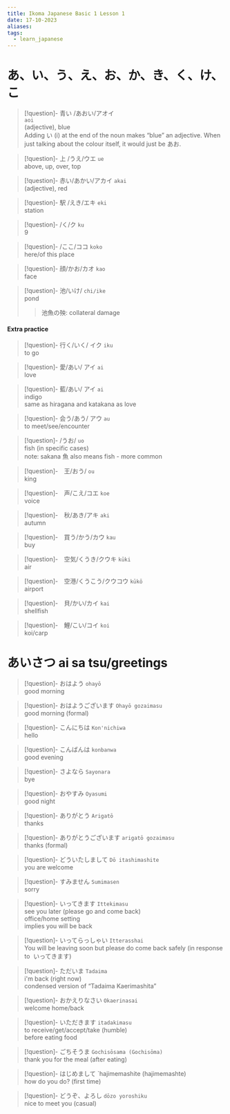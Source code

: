 ```yaml
---
title: Ikoma Japanese Basic 1 Lesson 1
date: 17-10-2023
aliases: 
tags:
  - learn_japanese
---
```


# あ、い、う、え、お、か、き、く、け、こ
> [!question]-  青い /あおい/アオイ   
> `aoi`   
> (adjective), blue  
> Adding い (i) at the end of the noun makes “blue” an adjective. When just talking about the colour itself, it would just be あお.  

> [!question]- 上 /うえ/ウエ
> `ue`  
> above, up, over, top
 
> [!question]- 赤い/あかい/アカイ 
> `akai`    
> (adjective), red

> [!question]- 駅 /えき/エキ 
> `eki`  
> station
 
> [!question]- /く/ク
> `ku`  
>  9
>  
 
> [!question]- /ここ/ココ 
> `koko`  
> here/of this place
 
> [!question]- 顔/かお/カオ 
> `kao`  
> face
 
> [!question]- 池/いけ/ 
> `chi/ike`  
> pond  
> >	池魚の殃: collateral damage 

#### Extra practice
> [!question]- 行く/いく/ イク
> `iku`  
> to go  

> [!question]- 愛/あい/ アイ
> `ai`  
> love  

> [!question]- 藍/あい/ アイ
> `ai`  
> indigo  
> same as hiragana and katakana as love 

> [!question]- 会う/あう/ アウ
> `au`  
> to meet/see/encounter  

> [!question]- /うお/
> `uo`  
> fish (in specific cases)  
> note: sakana 魚 also means fish - more common

> [!question]-　王/おう/
> `ou`  
> king

> [!question]-　声/こえ/コエ
> `koe`  
> voice

> [!question]-　秋/あき/アキ
> `aki`  
> autumn

> [!question]-　買う/かう/カウ
> `kau`  
> buy

> [!question]-　空気/くうき/クウキ
> `kūki`   
> air

> [!question]-　空港/くうこう/クウコウ
> `kūkō`  
> airport

> [!question]-　貝/かい/カイ
> `kai`  
> shellfish

> [!question]-　鯉/こい/コイ
> `koi`  
> koi/carp





# あいさつ ai sa tsu/greetings
> [!question]-  おはよう 
> `ohayō`  
> good morning

> [!question]- おはようございます 
> `Ohayō gozaimasu`  
> good morning (formal)

> [!question]- こんにちは 
> `Kon'nichiwa`   
> hello

> [!question]- こんばんは 
> `konbanwa`  
> good evening

> [!question]- さよなら 
> `Sayonara`  
> bye

> [!question]- おやすみ 
> `Oyasumi`  
> good night

> [!question]- ありがとう 
> `Arigatō`  
> thanks
 
> [!question]- ありがとうございます 
> `arigatō gozaimasu`  
> thanks (formal)

> [!question]-  どういたしまして 
> `Dō itashimashite`  
> you are welcome

> [!question]- すみません
> `Sumimasen`  
> sorry

>[!question]- いってきます
> `Ittekimasu`  
> see you later (please go and come back)  
> office/home setting  
> implies you will be back

> [!question]- いってらっしゃい
> `Itterasshai`  
> You will be leaving soon but please do come back safely (in response to  いってきます)

> [!question]- ただいま
> `Tadaima`  
> i'm back (right now)  
> condensed version of “Tadaima Kaerimashita”

> [!question]- おかえりなさい 
> `Okaerinasai`  
> welcome home/back

> [!question]- いただきます
> `itadakimasu`  
> to receive/get/accept/take (humble)  
> before eating food

> [!question]- ごちそうま 
>`Gochisōsama (Gochisōma)`  
> thank you for the meal (after eating)

> [!question]- はじめまして
> `hajimemashite (hajimemashte)  
> how do you do? (first time)

> [!question]- どうぞ、よろし 
> `dōzo yoroshiku`  
> nice to meet you (casual)

